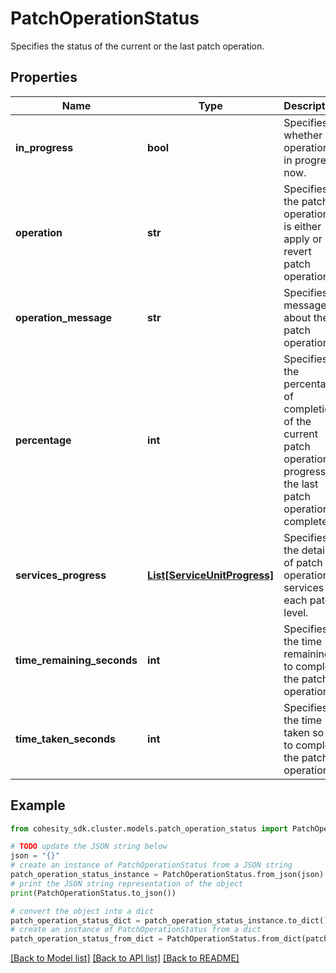 # PatchOperationStatus

Specifies the status of the current or the last patch operation.

## Properties

Name | Type | Description | Notes
------------ | ------------- | ------------- | -------------
**in_progress** | **bool** | Specifies whether a operation is in progress now. | [optional] 
**operation** | **str** | Specifies the patch operation. It is either apply or revert patch operation. | [optional] 
**operation_message** | **str** | Specifies a message about the patch operation. | [optional] 
**percentage** | **int** | Specifies the percentage of completion of the current patch operation in progress or the last patch operation completed. | [optional] 
**services_progress** | [**List[ServiceUnitProgress]**](ServiceUnitProgress.md) | Specifies the details of patch operation services at each patch level. | [optional] 
**time_remaining_seconds** | **int** | Specifies the time remaining to complete the patch operation. | [optional] 
**time_taken_seconds** | **int** | Specifies the time taken so far to complete the patch operation. | [optional] 

## Example

```python
from cohesity_sdk.cluster.models.patch_operation_status import PatchOperationStatus

# TODO update the JSON string below
json = "{}"
# create an instance of PatchOperationStatus from a JSON string
patch_operation_status_instance = PatchOperationStatus.from_json(json)
# print the JSON string representation of the object
print(PatchOperationStatus.to_json())

# convert the object into a dict
patch_operation_status_dict = patch_operation_status_instance.to_dict()
# create an instance of PatchOperationStatus from a dict
patch_operation_status_from_dict = PatchOperationStatus.from_dict(patch_operation_status_dict)
```
[[Back to Model list]](../README.md#documentation-for-models) [[Back to API list]](../README.md#documentation-for-api-endpoints) [[Back to README]](../README.md)


